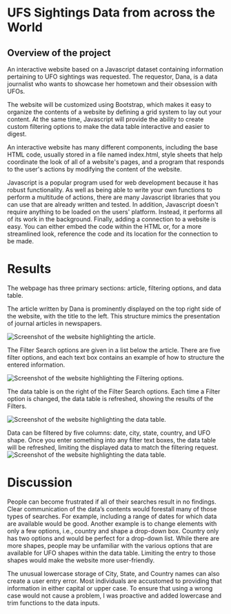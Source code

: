 # UFS Sightings Data from across the World

## Overview of the project

An interactive website based on a Javascript dataset containing information pertaining to UFO sightings was requested.  The requestor, Dana, is a data journalist who wants to showcase her hometown and their obsession with UFOs.

The website will be customized using Bootstrap, which makes it easy to organize the contents of a website by defining a grid system to lay out your content. At the same time, Javascript will provide the ability to create custom filtering options to make the data table interactive and easier to digest.

An interactive website has many different components, including the base HTML code, usually stored in a file named index.html, style sheets that help coordinate the look of all of a website's pages, and a program that responds to the user's actions by modifying the content of the website. 

Javascript is a popular program used for web development because it has robust functionality.  As well as being able to write your own functions to perform a multitude of actions, there are many Javascript libraries that you can use that are already written and tested.  In addition, Javascript doesn't require anything to be loaded on the users' platform.  Instead, it performs all of its work in the background.  Finally, adding a connection to a website is easy.  You can either embed the code within the HTML or, for a more streamlined look, reference the code and its location for the connection to be made.

# Results

The webpage has three primary sections: article, filtering options, and data table.

The article written by Dana is prominently displayed on the top right side of the website, with the title to the left.  This structure mimics the presentation of journal articles in newspapers. 
 
![Screenshot of the website highlighting the article.](https:static/images/article.jpg)

The Filter Search options are given in a list below the article.  There are five filter options, and each text box contains an example of how to structure the entered information. 
 
![Screenshot of the website highlighting the Filtering options.](https:static/images/filterSearch.jpg)

The data table is on the right of the Filter Search options.  Each time a Filter option is changed, the data table is refreshed, showing the results of the Filters.
 
![Screenshot of the website highlighting the data table.](https:static/images/canadaSearch.jpg)

Data can be filtered by five columns: date, city, state, country, and UFO shape.  Once you enter something into any filter text boxes, the data table will be refreshed, limiting the displayed data to match the filtering request.
![Screenshot of the website highlighting the data table.](https:static/images/TwoItemSearch.jpg)
# Discussion

People can become frustrated if all of their searches result in no findings.  Clear communication of the data’s contents would forestall many of those types of searches.  For example, including a range of dates for which data are available would be good. Another example is to change elements with only a few options, i.e., country and shape a drop-down box.  Country only has two options and would be perfect for a drop-down list.  While there are more shapes, people may be unfamiliar with the various options that are available for UFO shapes within the data table. Limiting the entry to those shapes would make the website more user-friendly.
  
The unusual lowercase storage of City, State, and Country names can also create a user entry error.  Most individuals are accustomed to providing that information in either capital or upper case.  To ensure that using a wrong case would not cause a problem, I was proactive and added lowercase and trim functions to the data inputs.



